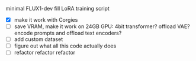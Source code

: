 minimal FLUX1-dev fill LoRA training script

- [x] make it work with Corgies
- [ ] save VRAM, make it work on 24GB GPU: 4bit transformer? offload VAE? encode prompts and offload text encoders?
- [ ] add custom dataset
- [ ] figure out what all this code actually does
- [ ] refactor refactor refactor
